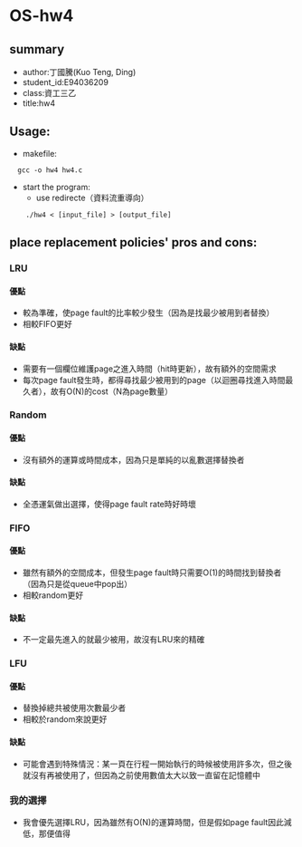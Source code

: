 # OS-hw4
## summary
-  author:丁國騰(Kuo Teng, Ding)
-  student_id:E94036209
-  class:資工三乙
-  title:hw4

##  Usage:
-  makefile:

```
  gcc -o hw4 hw4.c
```

- start the program:
    - use redirecte（資料流重導向）
```
    ./hw4 < [input_file] > [output_file]
```

## place replacement policies' pros and cons:

### LRU

#### 優點
- 較為準確，使page fault的比率較少發生（因為是找最少被用到者替換）
- 相較FIFO更好

#### 缺點
- 需要有一個欄位維護page之進入時間（hit時更新），故有額外的空間需求
- 每次page fault發生時，都得尋找最少被用到的page（以迴圈尋找進入時間最久者），故有O(N)的cost（N為page數量）

### Random

#### 優點
- 沒有額外的運算或時間成本，因為只是單純的以亂數選擇替換者

#### 缺點
- 全憑運氣做出選擇，使得page fault rate時好時壞
### FIFO

#### 優點
- 雖然有額外的空間成本，但發生page fault時只需要O(1)的時間找到替換者（因為只是從queue中pop出）
- 相較random更好

#### 缺點
- 不一定最先進入的就最少被用，故沒有LRU來的精確

### LFU

#### 優點
- 替換掉總共被使用次數最少者
- 相較於random來說更好

#### 缺點
- 可能會遇到特殊情況：某一頁在行程一開始執行的時候被使用許多次，但之後就沒有再被使用了，但因為之前使用數值太大以致一直留在記憶體中

### 我的選擇
- 我會優先選擇LRU，因為雖然有O(N)的運算時間，但是假如page fault因此減低，那便值得
